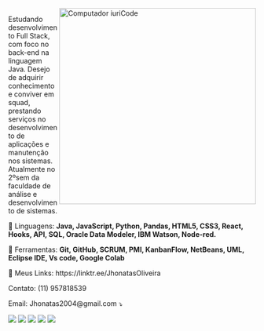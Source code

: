 <img src="https://raw.githubusercontent.com/MicaelliMedeiros/micaellimedeiros/master/image/computer-illustration.png" min-width="400px" max-width="400px" width="400px" align="right" alt="Computador iuriCode">

<p align="left"> 
 Estudando desenvolvimento Full Stack, com foco no back-end na linguagem Java. Desejo de adquirir conhecimento e conviver em squad, prestando serviços no desenvolvimento de aplicações e manutenção nos sistemas. Atualmente no 2ºsem da faculdade de análise e desenvolvimento de sistemas.
</p>

<p align="left">
  🦄 Linguagens: <strong>Java, JavaScript, Python, Pandas, HTML5, CSS3, React, Hooks, API, SQL, Oracle Data
Modeler, IBM Watson, Node-red.</strong>
</p>

<p align="left">
  💼 Ferramentas: <strong>Git, GitHub, SCRUM, PMI, KanbanFlow, NetBeans, UML, Eclipse IDE, Vs code, Google Colab</strong>
</p>

<p align="left">
  💌 Meus Links: 
  https://linktr.ee/JhonatasOliveira                         
</p>
<p align="left">              
  Contato: (11) 957818539
</p>
<p align="left">
  Email: Jhonatas2004@gmail.com ⤵️
</p>



<p align="left">
  <a href="#" alt="Gmail">
  <img src="https://img.shields.io/badge/-Gmail-FF0000?style=flat-square&labelColor=FF0000&logo=gmail&logoColor=white&link=LINK-DO-SEU-EMAIL" /></a>

  <a href="#" alt="Linkedin">
  <img src="https://img.shields.io/badge/-Linkedin-0e76a8?style=flat-square&logo=Linkedin&logoColor=white&link=[LINK-DO-SEU-LINKEDIN](https://www.linkedin.com/in/jhonatas-oliveira-0039a01bb/)" /></a>

  <a href="#" alt="WhatsApp">
  <img src="https://img.shields.io/badge/-WhatsApp-25d366?style=flat-square&labelColor=25d366&logo=whatsapp&logoColor=white&link=API-DO-SEU-WHATSAPP"/></a>

  <a href="#" alt="Facebook">
  <img src="https://img.shields.io/badge/-Facebook-3b5998?style=flat-square&labelColor=3b5998&logo=facebook&logoColor=white&link=LINK-DO-SEU-FACEBOOK"/></a>

  <a href="#" alt="Instagram">
  <img src="https://img.shields.io/badge/-Instagram-DF0174?style=flat-square&labelColor=DF0174&logo=instagram&logoColor=white&link=[LINK-DO-SEU-INSTAGRAM](https://www.instagram.com/jhonnyo3___/)"/></a>
</p>  
